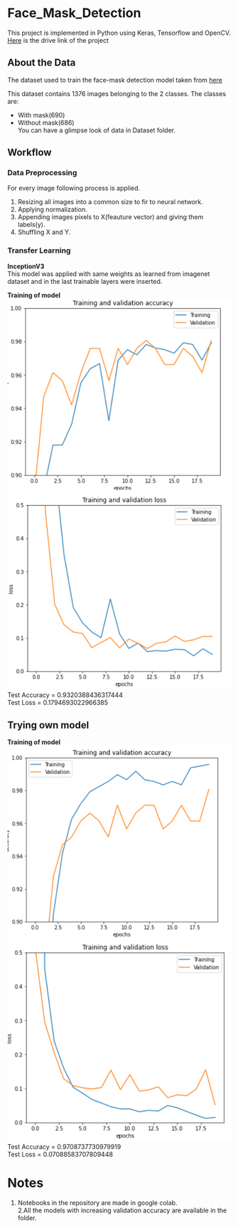 # Face_Mask_Detection

This project is implemented in Python using Keras, Tensorflow and OpenCV.<br>
[Here](https://drive.google.com/drive/u/1/folders/1NnPrkV6WzrvxHMCxUAJYkJVtDCPyPeLI) is the drive link of the project 

## About the Data

The dataset used to train the face-mask detection model taken from [here](https://github.com/prajnasb/observations/tree/master/experiements/data)

This dataset contains 1376 images belonging to the 2 classes.
The classes are:
- With mask(690)
- Without mask(686)<br>
You can have a glimpse look of data in Dataset folder.

## Workflow
### Data Preprocessing
For every image following process is applied.
  1. Resizing all images into a common size to fir to neural network.
  2. Applying normalization.
  3. Appending images pixels to X(feauture vector) and giving them labels(y).
  4. Shuffling X and Y.

### Transfer Learning
 **InceptionV3**<br>
     This model was applied with same weights as learned from imagenet dataset and in the last trainable layers were inserted.<br>
     
   **Training of model** <br>
   ![name-of-you-image](https://github.com/ATGP07/Face_mask_detection/blob/main/incep_accu.png?raw=true)
   ![name-of-you-image](https://github.com/ATGP07/Face_mask_detection/blob/main/incep_loss.png)
 Test Accuracy = 0.9320388436317444<br>
 Test Loss = 0.1794693022966385<br>
  
 ## Trying own model
 
   **Training of model** <br>
   ![name-of-you-image](https://github.com/ATGP07/Face_mask_detection/blob/main/model_accu.png?raw=true)
   ![name-of-you-image](https://github.com/ATGP07/Face_mask_detection/blob/main/model_loss.png)
 Test Accuracy = 0.9708737730979919<br>
 Test Loss = 0.07088583707809448<br>

# Notes
   1. Notebooks in the repository are made in google colab.<br>
   2.All the models with increasing validation accuracy are available in the folder.
